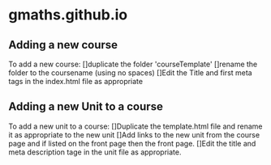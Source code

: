 # gmaths.github.io


## Adding a new course

To add a new course:
[]duplicate the folder 'courseTemplate'
[]rename the folder to the coursename (using no spaces)
[]Edit the Title and first meta tags in the index.html file as appropriate

## Adding a new Unit to a course

To add a new unit to a course:
[]Duplicate the template.html file and rename it as appropriate to the new unit
[]Add links to the new unit from the course page and if listed on the front page then the front page.
[]Edit the title and meta description tage in the unit file as appropriate.